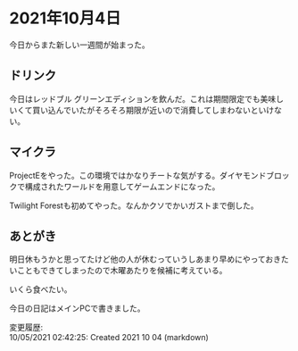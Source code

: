 # 2021年10月4日

今日からまた新しい一週間が始まった。

## ドリンク

今日はレッドブル グリーンエディションを飲んだ。これは期間限定でも美味しいくて買い込んでいたがそろそろ期限が近いので消費してしまわないといけない。

## マイクラ

ProjectEをやった。この環境ではかなりチートな気がする。ダイヤモンドブロックで構成されたワールドを用意してゲームエンドになった。

Twilight Forestも初めてやった。なんかクソでかいガストまで倒した。

## あとがき

明日休もうかと思ってたけど他の人が休むっていうしあまり早めにやっておきたいこともできてしまったので木曜あたりを候補に考えている。

いくら食べたい。

今日の日記はメインPCで書きました。

変更履歴:  
10/05/2021 02:42:25: Created 2021 10 04 (markdown)  
